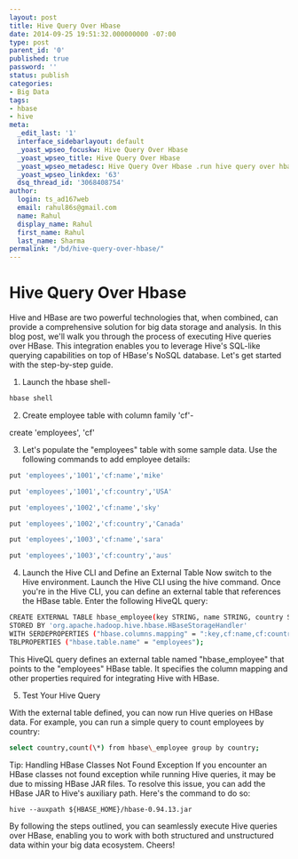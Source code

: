 ```yaml
---
layout: post
title: Hive Query Over Hbase
date: 2014-09-25 19:51:32.000000000 -07:00
type: post
parent_id: '0'
published: true
password: ''
status: publish
categories:
- Big Data
tags:
- hbase
- hive
meta:
  _edit_last: '1'
  interface_sidebarlayout: default
  _yoast_wpseo_focuskw: Hive Query Over Hbase
  _yoast_wpseo_title: Hive Query Over Hbase
  _yoast_wpseo_metadesc: Hive Query Over Hbase .run hive query over hbase table.
  _yoast_wpseo_linkdex: '63'
  dsq_thread_id: '3068408754'
author:
  login: ts_ad167web
  email: rahul86s@gmail.com
  name: Rahul
  display_name: Rahul
  first_name: Rahul
  last_name: Sharma
permalink: "/bd/hive-query-over-hbase/"
---
```

# Hive Query Over Hbase

Hive and HBase are two powerful technologies that, when combined, can provide a comprehensive solution for big data storage and analysis. In this blog post, we'll walk you through the process of executing Hive queries over HBase. This integration enables you to leverage Hive's SQL-like querying capabilities on top of HBase's NoSQL database. Let's get started with the step-by-step guide.

1. Launch the hbase shell-

```bash
hbase shell
```

2. Create employee table with column family 'cf'-

create 'employees', 'cf'

3. Let's populate the "employees" table with some sample data. Use the following commands to add employee details:

```bash
put 'employees','1001','cf:name','mike'

put 'employees','1001','cf:country','USA'

put 'employees','1002','cf:name','sky'

put 'employees','1002','cf:country','Canada'

put 'employees','1003','cf:name','sara'

put 'employees','1003','cf:country','aus'

```

4. Launch the Hive CLI and Define an External Table
Now switch to the Hive environment. Launch the Hive CLI using the hive command. Once you're in the Hive CLI, you can define an external table that references the HBase table. Enter the following HiveQL query:

```bash
CREATE EXTERNAL TABLE hbase_employee(key STRING, name STRING, country STRING)
STORED BY 'org.apache.hadoop.hive.hbase.HBaseStorageHandler'
WITH SERDEPROPERTIES ("hbase.columns.mapping" = ":key,cf:name,cf:country")
TBLPROPERTIES ("hbase.table.name" = "employees");
```

This HiveQL query defines an external table named "hbase_employee" that points to the "employees" HBase table. It specifies the column mapping and other properties required for integrating Hive with HBase.

5.  Test Your Hive Query

With the external table defined, you can now run Hive queries on HBase data. For example, you can run a simple query to count employees by country:

```bash
select country,count(\*) from hbase\_employee group by country;
```

Tip: Handling HBase Classes Not Found Exception
If you encounter an HBase classes not found exception while running Hive queries, it may be due to missing HBase JAR files. To resolve this issue, you can add the HBase JAR to Hive's auxiliary path. Here's the command to do so:

    hive --auxpath ${HBASE_HOME}/hbase-0.94.13.jar

By following the steps outlined, you can seamlessly execute Hive queries over HBase, enabling you to work with both structured and unstructured data within your big data ecosystem. Cheers!